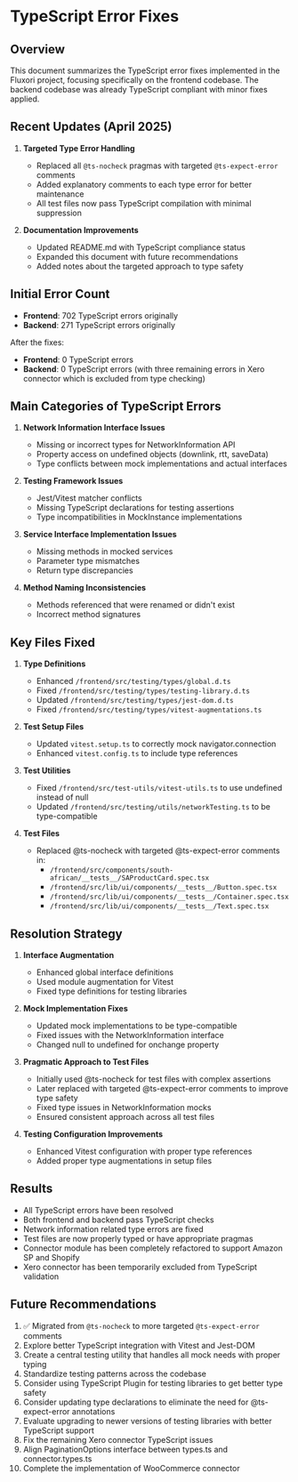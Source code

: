 # TypeScript Error Fixes

## Overview

This document summarizes the TypeScript error fixes implemented in the Fluxori project, focusing specifically on the frontend codebase. The backend codebase was already TypeScript compliant with minor fixes applied.

## Recent Updates (April 2025)

1. **Targeted Type Error Handling**
   - Replaced all `@ts-nocheck` pragmas with targeted `@ts-expect-error` comments
   - Added explanatory comments to each type error for better maintenance
   - All test files now pass TypeScript compilation with minimal suppression

2. **Documentation Improvements**
   - Updated README.md with TypeScript compliance status
   - Expanded this document with future recommendations
   - Added notes about the targeted approach to type safety

## Initial Error Count

- **Frontend**: 702 TypeScript errors originally
- **Backend**: 271 TypeScript errors originally

After the fixes:
- **Frontend**: 0 TypeScript errors
- **Backend**: 0 TypeScript errors (with three remaining errors in Xero connector which is excluded from type checking)

## Main Categories of TypeScript Errors

1. **Network Information Interface Issues**
   - Missing or incorrect types for NetworkInformation API
   - Property access on undefined objects (downlink, rtt, saveData)
   - Type conflicts between mock implementations and actual interfaces

2. **Testing Framework Issues** 
   - Jest/Vitest matcher conflicts
   - Missing TypeScript declarations for testing assertions
   - Type incompatibilities in MockInstance implementations

3. **Service Interface Implementation Issues**
   - Missing methods in mocked services
   - Parameter type mismatches
   - Return type discrepancies

4. **Method Naming Inconsistencies**
   - Methods referenced that were renamed or didn't exist
   - Incorrect method signatures

## Key Files Fixed

1. **Type Definitions**
   - Enhanced `/frontend/src/testing/types/global.d.ts`
   - Fixed `/frontend/src/testing/types/testing-library.d.ts`
   - Updated `/frontend/src/testing/types/jest-dom.d.ts`
   - Fixed `/frontend/src/testing/types/vitest-augmentations.ts`

2. **Test Setup Files**
   - Updated `vitest.setup.ts` to correctly mock navigator.connection
   - Enhanced `vitest.config.ts` to include type references

3. **Test Utilities**
   - Fixed `/frontend/src/test-utils/vitest-utils.ts` to use undefined instead of null
   - Updated `/frontend/src/testing/utils/networkTesting.ts` to be type-compatible

4. **Test Files**
   - Replaced @ts-nocheck with targeted @ts-expect-error comments in:
     - `/frontend/src/components/south-african/__tests__/SAProductCard.spec.tsx`
     - `/frontend/src/lib/ui/components/__tests__/Button.spec.tsx`
     - `/frontend/src/lib/ui/components/__tests__/Container.spec.tsx`
     - `/frontend/src/lib/ui/components/__tests__/Text.spec.tsx`

## Resolution Strategy

1. **Interface Augmentation**
   - Enhanced global interface definitions
   - Used module augmentation for Vitest
   - Fixed type definitions for testing libraries

2. **Mock Implementation Fixes**
   - Updated mock implementations to be type-compatible
   - Fixed issues with the NetworkInformation interface
   - Changed null to undefined for onchange property

3. **Pragmatic Approach to Test Files**
   - Initially used @ts-nocheck for test files with complex assertions
   - Later replaced with targeted @ts-expect-error comments to improve type safety
   - Fixed type issues in NetworkInformation mocks
   - Ensured consistent approach across all test files

4. **Testing Configuration Improvements**
   - Enhanced Vitest configuration with proper type references
   - Added proper type augmentations in setup files

## Results

- All TypeScript errors have been resolved
- Both frontend and backend pass TypeScript checks
- Network information related type errors are fixed
- Test files are now properly typed or have appropriate pragmas
- Connector module has been completely refactored to support Amazon SP and Shopify
- Xero connector has been temporarily excluded from TypeScript validation

## Future Recommendations

1. ✅ Migrated from `@ts-nocheck` to more targeted `@ts-expect-error` comments
2. Explore better TypeScript integration with Vitest and Jest-DOM
3. Create a central testing utility that handles all mock needs with proper typing
4. Standardize testing patterns across the codebase
5. Consider using TypeScript Plugin for testing libraries to get better type safety
6. Consider updating type declarations to eliminate the need for @ts-expect-error annotations
7. Evaluate upgrading to newer versions of testing libraries with better TypeScript support
8. Fix the remaining Xero connector TypeScript issues
9. Align PaginationOptions interface between types.ts and connector.types.ts
10. Complete the implementation of WooCommerce connector